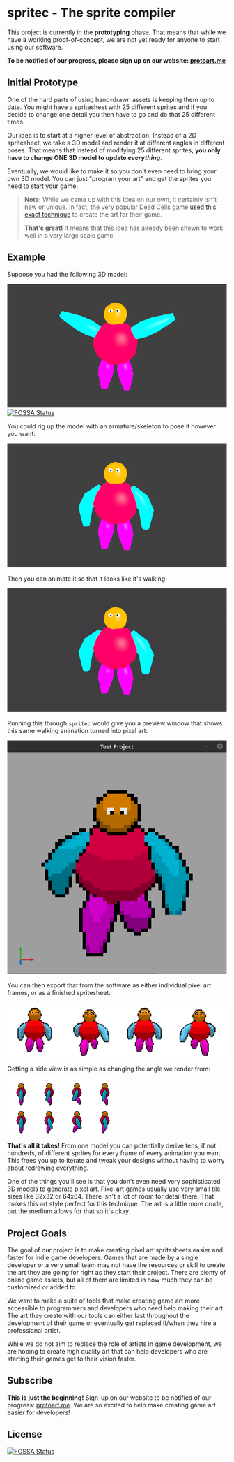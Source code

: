 # spritec - The sprite compiler

This project is currently in the **prototyping** phase. That means that while
we have a working proof-of-concept, we are not yet ready for anyone to start
using our software.

**To be notified of our progress, please sign up on our website: [protoart.me](https://protoart.me/)**

## Initial Prototype

One of the hard parts of using hand-drawn assets is keeping them up to date. You
might have a spritesheet with 25 different sprites and if you decide to change
one detail you then have to go and do that 25 different times.

Our idea is to start at a higher level of abstraction. Instead of a 2D
spritesheet, we take a 3D model and render it at different angles in different
poses. That means that instead of modifying 25 different sprites, **you only have
to change ONE 3D model to update *everything***.

Eventually, we would like to make it so you don't even need to bring your own 3D
model. You can just "program your art" and get the sprites you need to start
your game.

> **Note:** While we came up with this idea on our own, it certainly isn't new
> or unique. In fact, the very popular Dead Cells game [used this exact
> technique][dead-cells-game-art] to create the art for their game.
>
> **That's great!** It means that this idea has already been shown to work well
> in a very large scale game.

[dead-cells-game-art]: https://www.gamasutra.com/view/news/313026/Art_Design_Deep_Dive_Using_a_3D_pipeline_for_2D_animation_in_Dead_Cells.php

## Example

Suppose you had the following 3D model:

![bigboi render](https://raw.githubusercontent.com/ProtoArt/spritec/5a345767306c246ca88170594249200101029f34/samples/bigboi/render/bigboi.png)
[![FOSSA Status](https://app.fossa.io/api/projects/git%2Bgithub.com%2FProtoArt%2Fspritec.svg?type=shield)](https://app.fossa.io/projects/git%2Bgithub.com%2FProtoArt%2Fspritec?ref=badge_shield)

You could rig up the model with an armature/skeleton to pose it however you
want:

![bigboi posed](https://raw.githubusercontent.com/ProtoArt/spritec/5a345767306c246ca88170594249200101029f34/samples/bigboi/render/bigboi_rigged.png)

Then you can animate it so that it looks like it's walking:

![bigboi walk](https://raw.githubusercontent.com/ProtoArt/spritec/5a345767306c246ca88170594249200101029f34/samples/bigboi/render/bigboi_rigged_walk.gif)

Running this through `spritec` would give you a preview window that shows this
same walking animation turned into pixel art:

![bigboi pixel art walking](https://raw.githubusercontent.com/ProtoArt/spritec/5a345767306c246ca88170594249200101029f34/samples/bigboi/render/bigboi-walking.gif)

You can then export that from the software as either individual pixel art
frames, or as a finished spritesheet:

![bigboi pixel art walking sprites](https://raw.githubusercontent.com/ProtoArt/spritec/5a345767306c246ca88170594249200101029f34/samples/bigboi/render/bigboi_spritesheet.png)

Getting a side view is as simple as changing the angle we render from:

![bigboi pixel art walking sprites side](https://raw.githubusercontent.com/ProtoArt/spritec/5a345767306c246ca88170594249200101029f34/samples/bigboi/render/bigboi_spritesheet_side.png)

**That's all it takes!** From one model you can potentially derive tens, if not
hundreds, of different sprites for every frame of every animation you want.
This frees you up to iterate and tweak your designs without having to worry
about redrawing everything.

One of the things you'll see is that you don't even need very sophisticated 3D
models to generate pixel art. Pixel art games usually use very small tile sizes
like 32x32 or 64x64. There isn't a lot of room for detail there. That makes this
art style perfect for this technique. The art is a little more crude, but the
medium allows for that so it's okay.

## Project Goals

The goal of our project is to make creating pixel art spritesheets easier and
faster for indie game developers. Games that are made by a single developer or a
very small team may not have the resources or skill to create the art they are
going for right as they start their project. There are plenty of online game
assets, but all of them are limited in how much they can be customized or added
to.

We want to make a suite of tools that make creating game art more accessible to
programmers and developers who need help making their art. The art they create
with our tools can either last throughout the development of their game or
eventually get replaced if/when they hire a professional artist.

While we do not aim to replace the role of artists in game development, we are
hoping to create high quality art that can help developers who are starting
their games get to their vision faster.

## Subscribe

**This is just the beginning!** Sign-up on our website to be notified of our
progress: [protoart.me](https://protoart.me/). We are so excited to help make
creating game art easier for developers!


## License
[![FOSSA Status](https://app.fossa.io/api/projects/git%2Bgithub.com%2FProtoArt%2Fspritec.svg?type=large)](https://app.fossa.io/projects/git%2Bgithub.com%2FProtoArt%2Fspritec?ref=badge_large)